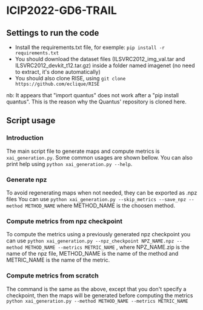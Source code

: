 # ICIP2022-GD6-TRAIL

## Settings to run the code

* Install the requirements.txt file, for exemple: `pip install -r requirements.txt`
* You should download the dataset files (ILSVRC2012_img_val.tar and ILSVRC2012_devkit_t12.tar.gz) inside a folder named imagenet (no need to extract, it's done automatically)
* You should also clone RISE, using `git clone https://github.com/eclique/RISE`

nb: It appears that "import quantus" does not work after a "pip install quantus". This is the reason why the Quantus' repository is cloned here.


## Script usage

### Introduction
The main script file to generate maps and compute metrics is `xai_generation.py`. Some common usages are shown bellow. You can also print help using `python xai_generation.py --help`.

### Generate npz
To avoid regenerating maps when not needed, they can be exported as .npz files
You can use `python xai_generation.py --skip_metrics --save_npz --method METHOD_NAME` where METHOD_NAME is the choosen method.

### Compute metrics from npz checkpoint
To compute the metrics using a previously generated npz checkpoint you can use
`python xai_generation.py --npz_checkpoint NPZ_NAME.npz --method METHOD_NAME --metrics METRIC_NAME` , where NPZ_NAME.zip is the name of the npz file, METHOD_NAME is the name of the method and METRIC_NAME is the name of the metric.

### Compute metrics from scratch
The command is the same as the above, except that you don't specify a checkpoint, then the maps will be generated before computing the metrics
`python xai_generation.py --method METHOD_NAME --metrics METRIC_NAME`
